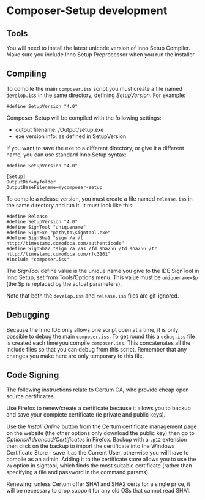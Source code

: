 # Composer-Setup development

## Tools
You will need to install the latest unicode version of Inno Setup Compiler. Make sure you include Inno Setup Preprocessor when you run the installer.

## Compiling
To compile the main `composer.iss` script you must create a file named `develop.iss` in the same directory, defining *SetupVersion*. For example:

```
#define SetupVersion "4.0"
```

Composer-Setup will be compiled with the following settings:

* output filename:    /Output/setup.exe
* exe version info:   as defined in SetupVersion

If you want to save the exe to a different directory, or give it a different name, you can use standard Inno Setup syntax:

```
#define SetupVersion "4.0"

[Setup]
OutputDir=myfolder
OutputBaseFilename=mycomposer-setup
```

To compile a release version, you must create a file named `release.iss` in the same directory and run it. It must look like this:

```
#define Release
#define SetupVersion "4.0"
#define SignTool "uniquename"
#define SignExe "path\to\signtool.exe"
#define SignSha1 "sign /a /t http://timestamp.comodoca.com/authenticode"
#define SignSha2 "sign /a /as /fd sha256 /td sha256 /tr http://timestamp.comodoca.com/rfc3161"
#include "composer.iss"
```

The *SignTool* define value is the unique name you give to the IDE SignTool in Inno Setup, set from Tools/Options menu. This value must be `uniquename=$p` (the $p is replaced by the actual parameters).

Note that both the `develop.iss` and `release.iss` files are git-ignored.

## Debugging
Because the Inno IDE only allows one script open at a time, it is only possible to debug the main `composer.iss`. To get round this a `debug.iss` file is created each time you compile `composer.iss`. This concatenates all the include files so that you can debug from this script. Remember that any changes you make here are only temporary to this file.


## Code Signing
The following instructions relate to Certum CA, who provide cheap open source certificates.

Use Firefox to renew/create a certificate because it allows you to backup and save your complete certificate (ie private and public keys).

Use the *Install Online* button from the Certum certificate management page on the website (the other options only download the public key) then go to *Options/Advanced/Certificates* in Firefox. Backup with a `.p12` extension then click on the backup to import the certificate into the Windows Certificate Store - save it as the Current User, otherwise you will have to compile as an admin. Adding it to the certificate store allows you to use the `/a` option in signtool, which finds the most suitable certificate (rather than specifying a file and password in the command params).

Renewing: unless Certum offer SHA1 and SHA2 certs for a single price, it will be necessary to drop support for any old OSs that cannot read SHA1.
